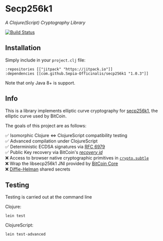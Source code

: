 # Secp256k1
*A Clojure(Script) Cryptography Library*

[![Build Status](https://travis-ci.org/Sepia-Officinalis/secp256k1.svg)](https://travis-ci.org/Sepia-Officinalis/secp256k1)

## Installation

Simply include in your `project.clj` file:

```
:repositories [["jitpack" "https://jitpack.io"]]
:dependencies [[com.github.Sepia-Officinalis/secp256k1 "1.0.3"]]
```

Note that only Java 8+ is support.

## Info

This is a library implements elliptic curve cryptography for [secp256k1](https://en.bitcoin.it/wiki/Secp256k1), the elliptic curve used by BitCoin.

The goals of this project are as follows:

✅ Isomorphic Clojure ⇔ ClojureScript compatibility testing<br/>
✅ Advanced compilation under ClojureScript<br/>
✅ Deterministic ECDSA signatures via [RFC 6979](https://tools.ietf.org/html/rfc6979)<br/>
✅ Public Key recovery via BitCoin's [_recovery id_](https://github.com/bitcoin-core/secp256k1/blob/269d4227038b188128353235a272a8f030c307b1/include/secp256k1_recovery.h#L28)<br/>
❌ Access to browser native cryptographic primitives in [`crypto.subtle`](https://developer.mozilla.org/en-US/docs/Web/API/SubtleCrypto)<br/>
❌ Wrap the libsecp256k1 JNI provided by [BitCoin Core](https://github.com/bitcoin-core/secp256k1/tree/master/src/java)<br/>
❌ [Diffie-Helman](https://en.wikipedia.org/wiki/Diffie%E2%80%93Hellman_key_exchange) shared secrets<br/>

## Testing

Testing is carried out at the command line

Clojure:

    lein test


ClojureScript:

    lein test-advanced

